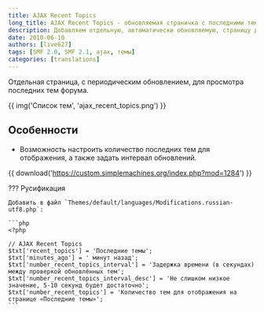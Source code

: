 ```yaml
---
title: AJAX Recent Topics
long_title: AJAX Recent Topics - обновляемая страничка с последними темами
description: Добавляем отдельную, автоматически обновляемую, страницу для вывода последних тем форума.
date: 2010-06-10
authors: [live627]
tags: [SMF 2.0, SMF 2.1, ajax, темы]
categories: [translations]
---
```


Отдельная страница, с периодическим обновлением, для просмотра последних тем форума.

<!-- more -->

{{ img('Список тем', 'ajax_recent_topics.png') }}

## Особенности

* Возможность настроить количество последних тем для отображения, а также задать интервал обновлений.

{{ download('https://custom.simplemachines.org/index.php?mod=1284') }}

??? Русификация

    Добавить в файл `Themes/default/languages/Modifications.russian-utf8.php`:

    ```php
    <?php

    // AJAX Recent Topics
    $txt['recent_topics'] = 'Последние темы';
    $txt['minutes_ago'] = ' минут назад';
    $txt['number_recent_topics_interval'] = 'Задержка времени (в секундах) между проверкой обновлённых тем';
    $txt['number_recent_topics_interval_desc'] = 'Не слишком низкое значение, 5-10 секунд будет достаточно';
    $txt['number_recent_topics'] = 'Количество тем для отображения на странице «Последние темы»';
    ```
